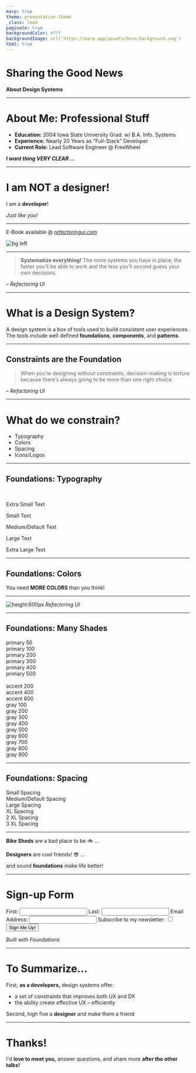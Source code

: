 ```yaml
---
marp: true
theme: presentation-theme
_class: lead
paginate: true
backgroundColor: #fff
backgroundImage: url('https://marp.app/assets/hero-background.svg')
html: true
---
```


# Sharing the Good News

**About Design Systems**

<!-- 

Thanks you's: 
- Thank Heather and Bitovi
- Thanks Jessica and Slolam Build 

IMPORTANT NOTE: No Questions!  Keep time for networking at the end!

Comment: Hi!  I'm Shea Leslein, and I'm here to share the good news about design systems with you!

Comment:  Lets get Started!

-->

---

<!-- # About Me


Fam: Married 16 years, 4 kids, 15, 14, 12, 10

Comment: I think community is SO important.  
  - Thank Heather for coordinating our meetings and Jessica and the folks here at Soloam Build for hosting

    
Joke: The title of this talk as actually inspired by something my Pastor said during a sermon. So, if you ever meet Pastor Adam waters, from Grace Bible Church, please don't tell him I day dream during his sermons :smile:

Comment:  Now, I also like listening to podcasts when I walk the dog.  This seemingly random fact plays a key role in the story I will share today.

 
Personal Stuff:
- Meet the Fam!
- Community & Church
- Walks and Software Podcasts

![bg right](IMG_3296.JPG)

---

 -->

# About Me: Professional Stuff

<!--
Comment:  Professionally, I realize nobody probably cares where I went to school, or when.  But I am a proud Iowan, and I am old.... I mean... I'm quite experienced...

Comment: Nearly 20 years to be more precise. Mostly as a full stack developer.  Currently I'm a lead engineer at FreeWheel, and Ad-tech company. 

Comment: As we move forward, I want to make one thing VERY clear.
-->

- **Education:** 2004 Iowa State University Grad. w/ B.A. Info. Systems 
- **Experience:** Nearly 20 Years as “Full-Stack” Developer
- **Current Role:** Lead Software Engineer @ FreeWheel

<!-- _class: lead -->
_**I want thing VERY CLEAR ...**_

---

<!-- 
 # I'm not a designer

- Pretty much color blind
    - Figuratively, not literally, joke here
- I'm a developer.  I like Plain text
    - Made this with markdown
- If not a designer, why here?
    - The good news about DS is they help developers!
- My Story with 
    - Church story side project
    - Functional but UGLY!.... UGLY! Song ref? 
    - I needed to get better

-->
<!-- _class: lead -->
# I am **NOT** a designer!
I am a **developer**!  

*Just like you!*

---

<!-- 

- Heard about this ebook, that was supposedly "Design for Developers"
- Checked out the 2 free Chapters and learned valuable nuggets
- OK!  I'm gonna Drop the $150 on the book!
- Totally worth its BTW.  Available here

-->

<!-- _class: lead -->
E-Book available @
_[refactoringui.com](https://refactoringui.com)_

![bg left](refactoring-ui.png)

---

<!--
# Systemize everything

- Remember day I read this text.
- READ: Systemize Everything:  
- Formative moment, Design as a system? Wait... design systems are a thing!
- I've got to learn about this! 
- Today, I share just a little bit about what I've learned about design systems.

-->

<!-- _class: lead -->
> **Systematize everything!** The more systems you have in place, the faster you’ll be able to work and the less you’ll second guess your own decisions.

*– Refactoring UI*

---

<!-- 
# What is a design system

- Definition is from Nath!
    - Wave Nath
    - Talk to her, she's super cool!

- Describes the what, but also the WHY
    - Consistent UX
    - Also found improved DX!

- Main parts: Foundations, Components, Patterns
    - Today, briefly on foundations only
    - Foundations are what components patterns are built on

-->

# What is a Design System?

<!-- _class: lead -->
A design system is a box of tools used to build consistent user experiences.  The tools include well defined **foundations**, **components**, and **patterns**.

---

## Constraints are the Foundation

<!--
## Foundations: Constraints

- There is freedom in .... they are liberating.  
- I see some of you wincing at that word "constraints"!  
    - You want to build without limitation!  
    - I get it! As developers we love me unencumbered.

- There is freedom in constraints!  What do I mean?
    - Reduce decision fatigue

- Illustration Restaurant Menu
    - Cheesecake factory 200+ items on their menu! 
    - Local mexican restaurant.... 7 items, 8 if count the combo

- Which is easier to choose?  
    - Yea the baby burrito at the local mexican joint?  Super easy choice!
    - Amazing too!

-->

<!-- _class: lead -->
> When you’re designing without constraints, decision-making is torture because there’s always going to be more than one right choice. 

*– Refactoring UI*

---

<!-- 
# Foundations 

- Question: What do we constrain?
    - Typography:  Fonts and font sizes
    - Colors:  Pretty self explanatory:
    - Spacing: margin, padding, gaps in flex/gird containers

- One chief goal of the foundations is to ensure visual consistency across the whole system.  Design system and application system.  

- We will focus on Typography, colors, and spacing.

- Seems pretty straight forward right?  -
   - Bigger picture than you realize.
-->

# What do we constrain?

- Typography 
- Colors
- Spacing
- Icons/Logos

---

## Foundations: Typography

<!--

- Need more than one font-size.
    - Headings different size from labels, navigation inputs

- Too man is not great
    - Decision fatigue
    - too subtle for users to understand intent

- This example
    - We've got 5
    - All designs are limited to these 5
    - Fairly standard
    - Can enhance further with colors, decorators like bold, italics, etc
-->

<div>
<br>
    <p class="font-xs">Extra Small Text</p>
    <p class="font-sm">Small Text</p>
    <p class="font-md">Medium/Default Text</p>
    <p class="font-lg">Large Text</p>
    <p class="font-xl">Extra Large Text</p>
</div>
<div>

</div>

---
<!-- _class: lead -->
## Foundations: Colors

<!--
- Another truth learned from refactoring UI
- You need more colors than you think!
- Don't be fooled by online color palette Generator
- 3-5 colors is not enough!

-->

You need **MORE COLORS** than you think! 

---

<!-- 
- You end up with something that looks like this...
- Yes, even I know this is bad
- Now.... if you're a front end engineer
    - Let me recommend you buy the Refactoring UI book!
- The users of our software don't want Lego Duplo

- Need 7-9 base colors, multiple shades of each.
- Lets have a look at another very simple example
-->

<!-- _class: lead -->
![height:600px](few-colors.png)
_Refactoring UI_

---

## Foundations: Many Shades

<!--

- We need many shades

- Primary and Accent colors
    - For buttons, text,
    - Use to draw the users attention 
    - add floushies of style that can subtly bring joy and purpose to the UX

- Grays
    - Most, of the page. 
    - Nearly all text
    - Input borders, dividers, etc 

- Notice how these are labeled numerically with numbers. 
    - Artifact of what designers call Design Tokens
    - Shared language for people, glossary or dictionary
    - Numbers show progression

- Allow engineers to "paint by number"

-->

<div class='grid-2-col'>
    <div>
        <div class="color-demo bg-color-primary-50">primary 50</div>
        <div class="color-demo bg-color-primary-100">primary 100</div>
        <div class="color-demo bg-color-primary-200">primary 200</div>
        <div class="color-demo bg-color-primary-300 color-white">primary 300</div>
        <div class="color-demo bg-color-primary-400 color-white">primary 400</div>
        <div class="color-demo bg-color-primary-500 color-white">primary 500</div>
        <br>
        <div class="color-demo bg-color-accent-200">accent 200</div>
        <div class="color-demo bg-color-accent-400 color-white">accent 400</div>
        <div class="color-demo bg-color-accent-600 color-white">accent 600</div>
    </div>
    <div>
        <div class="color-demo bg-color-gray-100">gray 100</div>
        <div class="color-demo bg-color-gray-200">gray 200</div>
        <div class="color-demo bg-color-gray-300">gray 300</div>
        <div class="color-demo bg-color-gray-400">gray 400</div>
        <div class="color-demo bg-color-gray-500">gray 500</div>
        <div class="color-demo bg-color-gray-600 color-white">gray 600</div>
        <div class="color-demo bg-color-gray-700 color-white">gray 700</div>
        <div class="color-demo bg-color-gray-800 color-white">gray 800</div>
        <div class="color-demo bg-color-gray-900 color-white">gray 900</div>
    </div>
</div>

---

## Foundations: Spacing

<!--

- Usage: Margins, Padding, gap within grid/flex.
- Visual spacing is important and should be consistent.
- Very simple spacing scale outline the menu options.
    - Like a wardrobe.... just pick the size that fits.

- Hope you see how DX is imporved.
-->

<div class='spacing-demo-container'>
    <div class='spacing-demo sm'></div> <span>Small Spacing</span>
    <div class='spacing-demo md'></div> <span> Medium/Default Spacing</span>
    <div class='spacing-demo lg'></div> <span>Large Spacing </span>
    <div class='spacing-demo xl'></div> <span>XL Spacing </span>
    <div class='spacing-demo -2xl'></div> <span>2 XL Spacing </span>
    <div class='spacing-demo -3xl'></div> <span>3 XL Spacing </span>
</div>

---

<!--
- If not, quick story based on my experience
- Timing: While reading Refatoring UI
- Project: large group of devs, designers
- Problems: Slow dev time. Bike sheding
- Solution: 
    - Follow design system!
    - Dialogs with designers
- Result: 
    - Improved DX, 
    - productivity up!
    - Better relationships with designer

- Transition:
    - Land the plane:
    - Defined simple design system using foundations
    - What can we build?
-->

<!-- _class: lead -->

**Bike Sheds** are a bad place to be :bike: ... 

**Designers** are cool friends! :sunglasses: ...

and sound **foundations** make life better!

---

<!--
- Quite a bit actually!
- Simple "signup" form
- Using all of the foundations we noted above
    - small spacing between elements.
    - Primary shades on the Button and heading
    - using medium text size.

-->

<div class='card'>
    <h1>Sign-up Form</h1>
    <div class="form">
        <label>First: <input type="text" /></label>
        <label>Last: <input type="text" /></label>
        <label class="two-col">Email Address: <input type="text" /></label>
        <label class="two-col">Subscribe to my newsletter: <input type='checkbox' /></label>
        <button class="primary">Sign Me Up!</button>
    </div>
</div>

<!-- _class: lead -->
*Built with Foundations*

---

<!--
- Good news
    - Design systems don't just help provide a consistent UX
    - Freedom of constraints also improves DX
    - Improved development speed.
- Being equipped with knowledge of the DS
    - Helps bring us into a better relationship with designers
    - They share their knowledge with us

-->
# To Summarize...

First, **as a developers,** design systems offer:
- a set of constraints that improves both UX and DX
- the ability create effective UX – efficiently

Second, high five a **designer** and make them a friend

---
<!--
- Good... I think we're just under 20 minutes!
-->
<!-- _class: lead -->
# Thanks!

I'd **love to meet you,** answer questions, and share more **after the other talks!**